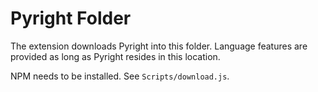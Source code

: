 # Pyright Folder

The extension downloads Pyright into this folder. Language features are provided as long as Pyright resides in this location.

NPM needs to be installed. See `Scripts/download.js`.
